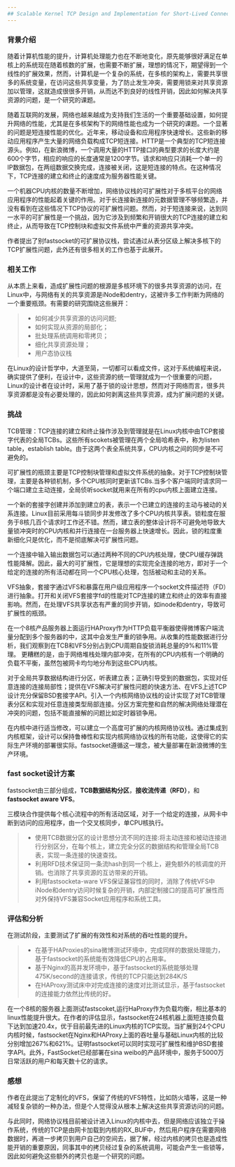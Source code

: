 ```yaml
---
## Scalable Kernel TCP Design and Implementation for Short-Lived Connections
---
```

### 背景介绍
随着计算机性能的提升，计算机处理能力也在不断地变化，原先能够很好满足在单核上的系统现在随着核数的扩展，也需要不断扩展，理想的情况下，期望得到一个线性的扩展效果，然而，计算机是一个复杂的系统，在多核的架构上，需要共享很多的系统变量，在访问这些共享变量，为了防止发生冲突，需要用锁来对共享资源加以管理，这就造成很很多开销，从而达不到良好的线性开销，因此如何解决共享资源的问题，是一个研究的课题。

随着互联网的发展，网络也越来越成为支持我们生活的一个重要基础设置，如何提升网络的性能，尤其是在多核架构下的网络性能也成为一个研究的课题。一个显著的问题是短连接性能的优化。近年来，移动设备和应用程序快速增长。这些新的移动应用程序产生大量的网络负载构成TCP短连接。HTTP是一个典型的TCP短连接源头。例如，在新浪微博，一个调用大量的HTTP接口的典型要求的长度大约是600个字节，相应的响应的长度通常是1200字节。请求和响应只消耗一个单一的IP数据包，在两组数据交换完成，连接被关闭，这是短连接的特点。在这种情况下，TCP连接的建立和终止的速度成为服务器性能关键。

一个机器CPU内核的数量不断增加，网络协议栈的可扩展性对于多核平台的网络应用程序的性能起着关键的作用。对于长连接新连接的元数据管理不够频繁造，并没有看到在这些情况下TCP协议的可扩展性问题。然而，对于短连接来说，达到同一水平的可扩展性是一个挑战，因为它涉及到频繁和开销很大的TCP连接的建立和终止，从而导致在TCP控制块和虚拟文件系统中严重的资源共享冲突。

作者提出了别fastsocket的可扩展协议栈，尝试通过从表分区级上解决多核下的TCP扩展性问题，此外还有很多相关的工作也基于此展开。

### 相关工作
从本质上来看，造成扩展性问题的根源是多核环境下的很多共享资源的访问，在Linux中，与网络有关的共享资源是iNode和dentry，这被许多工作判断为网络的一个重要瓶颈。有需要的研究围绕这些展开：
>* 如何减少共享资源的访问问题;
>* 如何实现从资源的局部化；
>* 批处理系统调用和零拷贝；
>* 细化共享资源处理；
>* 用户态协议栈

在Linux的设计哲学中，大道至简，一切都可以看成文件，这对于系统编程来说，确实提供了便利，在设计中，这些资源的统一管理就成为一个很重要的问题，Linux的设计者在设计时，采用了基于锁的设计思想，然而对于网络而言，很多共享资源都是没有必要处理的，因此如何剥离这些共享资源，成为扩展问题的关键。

### 挑战
TCB管理：TCP连接的建立和终止操作涉及到管理就是在Linux内核中由TCP套接字代表的全局TCBs。这些所有scokets被管理在两个全局哈希表中，称为listen table，establish table。由于这两个表全系统共享，CPU内核之间的同步是不可避免的。

可扩展性的瓶颈主要是TCP控制块管理和虚拟文件系统的抽象。对于TCP控制块管理，主要是各种锁机制，多个CPU核同时更新该TCBs.当多个客户端同时请求同一个端口建立主动连接，全局侦听socket就用来在所有的cpu内核上面建立连接。

一个新的套接字创建并添加到建立的表，表示一个已建立的连接的主动与被动的关系连接。Linux目前采用每斗锁同步并发修改了多个CPU内核共享表。锁粒度在服务于8核几百个请求时工作还不错。然而，建立表的整体设计将不可避免地导致大量锁冲突时的CPU内核和并行连接在一台服务器上快速增长。因此，锁的粒度重新细化只是优化，而不是彻底解决可扩展性问题。

一个连接中输入输出数据包可以通过两种不同的CPU内核处理，使CPU缓存弹跳性能降解。因此，最大的可扩展性，它是理想的实现完全连接的地方，即对于一个给定的连接的所有活动都在同一个CPU核心处理，包括被动和主动的关系。

VFS抽象，套接字通过VFS和暴露在用户级应用程序一个socket文件描述符（FD）进行抽象。打开和关闭VFS套接字fd的性能对TCP连接的建立和终止的效率有直接影响。然而，在处理VFS共享状态有严重的同步开销，如inode和dentry，导致可扩展性的瓶颈。

在一个8核产品服务器上面运行HAProxy作为HTTP负载平衡器使得微博客户端流量分配到多个服务器的中，这其中会发生严重的锁争用。从收集的性能数据进行分析，我们观察到在TCB和VFS分别占到CPU周期自旋锁消耗总量的9%和11%管理。
更糟糕的是，由于网络堆栈处理内部冲突，在所有的CPU内核有一个明确的负载不平衡，虽然包被网卡均匀地分布到这些CPU内核。

对于全局共享数据结构进行分区，听表建立表；正确引导受到的数据包，实现对任意连接的连接局部性；提供在VFS解决可扩展性问题的快速方法、在VFS上述TCP设计充分保留BSD套接字API。引入一个内核网络协议栈的设计实现了对TCB管理表分区和实现对任意连接类型局部连接。分区方案完整和自然的解决网络处理潜在冲突的问题，包括不能直接解的问题比如定时器锁争用。

在内核中进行适当修改，可以建立一个高度可扩展的内核网络协议栈。通过集成到内核框架，设计可以保持鲁棒性和实现内核网络协议栈的所有功能，这使得它的实际生产环境的部署很实际。fastsocket遵循这一理念，被大量部署在新浪微博的生产环境。

### fast socket设计方案


fastsocket由三部分组成，**TCB数据结构分区**，**接收流传递（RFD）**，和**fastsocket aware VFS**。

三模块合作提供每个核心流程中的所有活动区域，对于一个给定的连接，从网卡中断到访问的应用程序，由一个交叉核同步，单CPU核执行。

>* 使用TCB数据分区的设计思想分流不同的连接:将主动连接和被动连接进行分别区分，在每个核上，建立完全分区的数据结构和管理全局TCB表，实现一条连接的快速查找。
>* 利用RFD技术保证同一条流hash到同一个核上，避免额外的核调度的开销。也消除了共享资源的互访带来的开销。
>* 利用fastsocketa-ware VFS保证兼容性的同时，消除了传统VFS中iNode和dentry访问时候复杂的开销，内部定制接口的提高可扩展性而对外保持VFS兼容Socket应用程序和系统工具。

### 评估和分析
在测试阶段，主要测试了扩展的有效性和对系统的吞吐性能的提升。

>* 在基于HAProxies的sina微博测试环境中，完成同样的数据处理能力，基于fastsocket的系统能有效降低CPU的占用率。
>* 基于Nginx的高并发环境中，基于fastsocket的系统能够处理475K/second的连接请求，传统的TCP只能达到284K/S
>* 在HAProxy测试床中对完成连接的速度对比测试显示，基于fastsocket的连接能力依然比传统的好。

在一个8核的服务器上面测试fastscoket,运行HaProxy作为负载均衡，相比基本的linux性能提升很大。在作者的评估显示，fastsocket在24核机器上面短连接负载下达到加速20.4x，优于目前最先进的Linux内核的TCP实现。当扩展到24个CPU内核时候，fastsocket在Nginx和HAProxy上面的吞吐量与基础Linux内核的比较分别增加267%和621%。证明fastsocket可以同时实现可扩展性和维护BSD套接字API。此外，FastSocket已经部署在sina weibo的产品环境中，服务于5000万日常活跃的用户和每天数十亿的请求。
### 感想

作者在此提出了定制化的VFS，保留了传统的VFS特性，比如防火墙等，这是一种减轻复杂锁的一种办法，但是个人觉得没从根本上解决这些共享资源访问的问题。

与此同时，网络协议栈目前被设计进入Linux的内核中去，但是网络应该独立于操作系统，传统的TCP是由网卡加载到内核的RX_BUF中，然后用户程序在需要网络数据时，再进一步拷贝到用户自己的空间去，据了解，经过内核的拷贝也是造成性能开销的重要原因，同事其中的拷贝经过复杂的系统调用，可能会产生一些锁等，因此如何避免这些额外的拷贝也是一个研究的问题。
